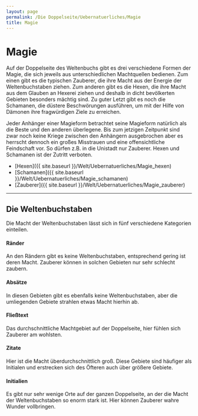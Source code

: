 ```yaml
---
layout: page
permalink: /Die Doppelseite/Uebernatuerliches/Magie
title: Magie
---
```


# Magie

Auf der Doppelseite des Weltenbuchs gibt es drei verschiedene Formen der Magie, die sich jeweils aus unterschiedlichen Machtquellen bedienen. Zum einen gibt es die typischen Zauberer, die ihre Macht aus der Energie der Weltenbuchstaben ziehen. Zum anderen gibt es die Hexen, die ihre Macht aus dem Glauben an Hexerei ziehen und deshalb in dicht bevölkerten Gebieten besonders mächtig sind. Zu guter Letzt gibt es noch die Schamanen, die düstere Beschwörungen ausführen, um mit der Hilfe von Dämonen ihre fragwürdigen Ziele zu erreichen.

Jeder Anhänger einer Magieform betrachtet seine Magieform natürlich als die Beste und den anderen überlegene. Bis zum jetzigen Zeitpunkt sind zwar noch keine Kriege zwischen den Anhängern ausgebrochen aber es herrscht dennoch ein großes Misstrauen und eine offensichtliche Feindschaft vor. So dürfen z.B. in die Unistadt nur Zauberer. Hexen und Schamanen ist der Zutritt verboten.

- [Hexen]({{ site.baseurl }}/Welt/Uebernatuerliches/Magie_hexen)
- [Schamanen]({{ site.baseurl }}/Welt/Uebernatuerliches/Magie_schamanen)
- [Zauberer]({{ site.baseurl }}/Welt/Uebernatuerliches/Magie_zauberer)


***
## Die Weltenbuchstaben

Die Macht der Weltenbuchstaben lässt sich in fünf verschiedene Kategorien einteilen.

#### Ränder

An den Rändern gibt es keine Weltenbuchstaben, entsprechend gering ist deren Macht. Zauberer können in solchen Gebieten nur sehr schlecht zaubern. 

#### Absätze

In diesen Gebieten gibt es ebenfalls keine Weltenbuchstaben, aber die umliegenden Gebiete strahlen etwas Macht hierhin ab. 

#### Fließtext

Das durchschnittliche Machtgebiet auf der Doppelseite, hier fühlen sich Zauberer am wohlsten.

#### Zitate

Hier ist die Macht überdurchschnittlich groß. Diese Gebiete sind häufiger als Initialen und erstrecken sich des Öfteren auch über größere Gebiete.

#### Initialien

Es gibt nur sehr wenige Orte auf der ganzen Doppelseite, an der die Macht der Weltenbuchstaben so enorm stark ist. Hier können Zauberer wahre Wunder vollbringen.

